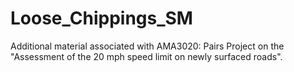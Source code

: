 # Loose_Chippings_SM
Additional material associated with AMA3020: Pairs Project on the "Assessment of the 20 mph speed limit on newly surfaced roads". 
